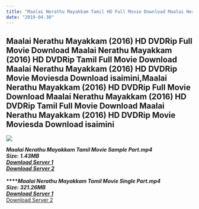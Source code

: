```yaml
---
title: "Maalai Nerathu Mayakkam Tamil HD Full Movie Download Maalai Nerathu Mayakkam Tamil HD Movie Download"
date: "2019-04-30"
---
```


## Maalai Nerathu Mayakkam (2016) HD DVDRip Full Movie Download Maalai Nerathu Mayakkam (2016) HD DVDRip Tamil Full Movie Download Maalai Nerathu Mayakkam (2016) HD DVDRip Movie Moviesda Download isaimini,Maalai Nerathu Mayakkam (2016) HD DVDRip Full Movie Download Maalai Nerathu Mayakkam (2016) HD DVDRip Tamil Full Movie Download Maalai Nerathu Mayakkam (2016) HD DVDRip Movie Moviesda Download isaimini

![](https://images.moviebuff.com/ad9ea5b1-84dc-4927-9431-40124d91b44c?w=1000)

**_Maalai Nerathu Mayakkam Tamil Movie Sample Part.mp4_**  
**_Size:_** **_1.43MB_**  
**_[Download Server 1](http://s2.uptofiles.net//files/Tamil{18b9e36be58349bcedc591cb24b1d58373c4fcb8ec6c90ee99c2d93b5f4aedc9}202016{18b9e36be58349bcedc591cb24b1d58373c4fcb8ec6c90ee99c2d93b5f4aedc9}20Movies/Maalai{18b9e36be58349bcedc591cb24b1d58373c4fcb8ec6c90ee99c2d93b5f4aedc9}20Nerathu{18b9e36be58349bcedc591cb24b1d58373c4fcb8ec6c90ee99c2d93b5f4aedc9}20Mayakkam{18b9e36be58349bcedc591cb24b1d58373c4fcb8ec6c90ee99c2d93b5f4aedc9}20(2016){18b9e36be58349bcedc591cb24b1d58373c4fcb8ec6c90ee99c2d93b5f4aedc9}20HD{18b9e36be58349bcedc591cb24b1d58373c4fcb8ec6c90ee99c2d93b5f4aedc9}20DVDRip/Mp4{18b9e36be58349bcedc591cb24b1d58373c4fcb8ec6c90ee99c2d93b5f4aedc9}20HD{18b9e36be58349bcedc591cb24b1d58373c4fcb8ec6c90ee99c2d93b5f4aedc9}20(Single{18b9e36be58349bcedc591cb24b1d58373c4fcb8ec6c90ee99c2d93b5f4aedc9}20Part)/Maalai{18b9e36be58349bcedc591cb24b1d58373c4fcb8ec6c90ee99c2d93b5f4aedc9}20Nerathu{18b9e36be58349bcedc591cb24b1d58373c4fcb8ec6c90ee99c2d93b5f4aedc9}20Mayakkam{18b9e36be58349bcedc591cb24b1d58373c4fcb8ec6c90ee99c2d93b5f4aedc9}20DVDRip{18b9e36be58349bcedc591cb24b1d58373c4fcb8ec6c90ee99c2d93b5f4aedc9}20HD{18b9e36be58349bcedc591cb24b1d58373c4fcb8ec6c90ee99c2d93b5f4aedc9}20Sample.mp4)_**  
[**_Download Server 2_**](http://s2.uptofiles.net//files/Tamil{18b9e36be58349bcedc591cb24b1d58373c4fcb8ec6c90ee99c2d93b5f4aedc9}202016{18b9e36be58349bcedc591cb24b1d58373c4fcb8ec6c90ee99c2d93b5f4aedc9}20Movies/Maalai{18b9e36be58349bcedc591cb24b1d58373c4fcb8ec6c90ee99c2d93b5f4aedc9}20Nerathu{18b9e36be58349bcedc591cb24b1d58373c4fcb8ec6c90ee99c2d93b5f4aedc9}20Mayakkam{18b9e36be58349bcedc591cb24b1d58373c4fcb8ec6c90ee99c2d93b5f4aedc9}20(2016){18b9e36be58349bcedc591cb24b1d58373c4fcb8ec6c90ee99c2d93b5f4aedc9}20HD{18b9e36be58349bcedc591cb24b1d58373c4fcb8ec6c90ee99c2d93b5f4aedc9}20DVDRip/Mp4{18b9e36be58349bcedc591cb24b1d58373c4fcb8ec6c90ee99c2d93b5f4aedc9}20HD{18b9e36be58349bcedc591cb24b1d58373c4fcb8ec6c90ee99c2d93b5f4aedc9}20(Single{18b9e36be58349bcedc591cb24b1d58373c4fcb8ec6c90ee99c2d93b5f4aedc9}20Part)/Maalai{18b9e36be58349bcedc591cb24b1d58373c4fcb8ec6c90ee99c2d93b5f4aedc9}20Nerathu{18b9e36be58349bcedc591cb24b1d58373c4fcb8ec6c90ee99c2d93b5f4aedc9}20Mayakkam{18b9e36be58349bcedc591cb24b1d58373c4fcb8ec6c90ee99c2d93b5f4aedc9}20DVDRip{18b9e36be58349bcedc591cb24b1d58373c4fcb8ec6c90ee99c2d93b5f4aedc9}20HD{18b9e36be58349bcedc591cb24b1d58373c4fcb8ec6c90ee99c2d93b5f4aedc9}20Sample.mp4)  
**_[  
](http://s2.uptofiles.net//files/Tamil{18b9e36be58349bcedc591cb24b1d58373c4fcb8ec6c90ee99c2d93b5f4aedc9}202016{18b9e36be58349bcedc591cb24b1d58373c4fcb8ec6c90ee99c2d93b5f4aedc9}20Movies/Maalai{18b9e36be58349bcedc591cb24b1d58373c4fcb8ec6c90ee99c2d93b5f4aedc9}20Nerathu{18b9e36be58349bcedc591cb24b1d58373c4fcb8ec6c90ee99c2d93b5f4aedc9}20Mayakkam{18b9e36be58349bcedc591cb24b1d58373c4fcb8ec6c90ee99c2d93b5f4aedc9}20(2016){18b9e36be58349bcedc591cb24b1d58373c4fcb8ec6c90ee99c2d93b5f4aedc9}20HD{18b9e36be58349bcedc591cb24b1d58373c4fcb8ec6c90ee99c2d93b5f4aedc9}20DVDRip/Mp4{18b9e36be58349bcedc591cb24b1d58373c4fcb8ec6c90ee99c2d93b5f4aedc9}20HD{18b9e36be58349bcedc591cb24b1d58373c4fcb8ec6c90ee99c2d93b5f4aedc9}20(Single{18b9e36be58349bcedc591cb24b1d58373c4fcb8ec6c90ee99c2d93b5f4aedc9}20Part)/Maalai{18b9e36be58349bcedc591cb24b1d58373c4fcb8ec6c90ee99c2d93b5f4aedc9}20Nerathu{18b9e36be58349bcedc591cb24b1d58373c4fcb8ec6c90ee99c2d93b5f4aedc9}20Mayakkam{18b9e36be58349bcedc591cb24b1d58373c4fcb8ec6c90ee99c2d93b5f4aedc9}20DVDRip{18b9e36be58349bcedc591cb24b1d58373c4fcb8ec6c90ee99c2d93b5f4aedc9}20HD{18b9e36be58349bcedc591cb24b1d58373c4fcb8ec6c90ee99c2d93b5f4aedc9}20Sample.mp4)_****_Maalai Nerathu Mayakkam Tamil Movie Single Part.mp4_**  
**_Size:_** **_321.26MB_**  
**_[Download Server 1](http://s2.uptofiles.net//files/Tamil{18b9e36be58349bcedc591cb24b1d58373c4fcb8ec6c90ee99c2d93b5f4aedc9}202016{18b9e36be58349bcedc591cb24b1d58373c4fcb8ec6c90ee99c2d93b5f4aedc9}20Movies/Maalai{18b9e36be58349bcedc591cb24b1d58373c4fcb8ec6c90ee99c2d93b5f4aedc9}20Nerathu{18b9e36be58349bcedc591cb24b1d58373c4fcb8ec6c90ee99c2d93b5f4aedc9}20Mayakkam{18b9e36be58349bcedc591cb24b1d58373c4fcb8ec6c90ee99c2d93b5f4aedc9}20(2016){18b9e36be58349bcedc591cb24b1d58373c4fcb8ec6c90ee99c2d93b5f4aedc9}20HD{18b9e36be58349bcedc591cb24b1d58373c4fcb8ec6c90ee99c2d93b5f4aedc9}20DVDRip/Mp4{18b9e36be58349bcedc591cb24b1d58373c4fcb8ec6c90ee99c2d93b5f4aedc9}20HD{18b9e36be58349bcedc591cb24b1d58373c4fcb8ec6c90ee99c2d93b5f4aedc9}20(Single{18b9e36be58349bcedc591cb24b1d58373c4fcb8ec6c90ee99c2d93b5f4aedc9}20Part)/Maalai{18b9e36be58349bcedc591cb24b1d58373c4fcb8ec6c90ee99c2d93b5f4aedc9}20Nerathu{18b9e36be58349bcedc591cb24b1d58373c4fcb8ec6c90ee99c2d93b5f4aedc9}20Mayakkam{18b9e36be58349bcedc591cb24b1d58373c4fcb8ec6c90ee99c2d93b5f4aedc9}20DVDRip{18b9e36be58349bcedc591cb24b1d58373c4fcb8ec6c90ee99c2d93b5f4aedc9}20Single{18b9e36be58349bcedc591cb24b1d58373c4fcb8ec6c90ee99c2d93b5f4aedc9}20Part.mp4)_**  
[Download Server 2](http://s2.uptofiles.net//files/Tamil{18b9e36be58349bcedc591cb24b1d58373c4fcb8ec6c90ee99c2d93b5f4aedc9}202016{18b9e36be58349bcedc591cb24b1d58373c4fcb8ec6c90ee99c2d93b5f4aedc9}20Movies/Maalai{18b9e36be58349bcedc591cb24b1d58373c4fcb8ec6c90ee99c2d93b5f4aedc9}20Nerathu{18b9e36be58349bcedc591cb24b1d58373c4fcb8ec6c90ee99c2d93b5f4aedc9}20Mayakkam{18b9e36be58349bcedc591cb24b1d58373c4fcb8ec6c90ee99c2d93b5f4aedc9}20(2016){18b9e36be58349bcedc591cb24b1d58373c4fcb8ec6c90ee99c2d93b5f4aedc9}20HD{18b9e36be58349bcedc591cb24b1d58373c4fcb8ec6c90ee99c2d93b5f4aedc9}20DVDRip/Mp4{18b9e36be58349bcedc591cb24b1d58373c4fcb8ec6c90ee99c2d93b5f4aedc9}20HD{18b9e36be58349bcedc591cb24b1d58373c4fcb8ec6c90ee99c2d93b5f4aedc9}20(Single{18b9e36be58349bcedc591cb24b1d58373c4fcb8ec6c90ee99c2d93b5f4aedc9}20Part)/Maalai{18b9e36be58349bcedc591cb24b1d58373c4fcb8ec6c90ee99c2d93b5f4aedc9}20Nerathu{18b9e36be58349bcedc591cb24b1d58373c4fcb8ec6c90ee99c2d93b5f4aedc9}20Mayakkam{18b9e36be58349bcedc591cb24b1d58373c4fcb8ec6c90ee99c2d93b5f4aedc9}20DVDRip{18b9e36be58349bcedc591cb24b1d58373c4fcb8ec6c90ee99c2d93b5f4aedc9}20Single{18b9e36be58349bcedc591cb24b1d58373c4fcb8ec6c90ee99c2d93b5f4aedc9}20Part.mp4)
